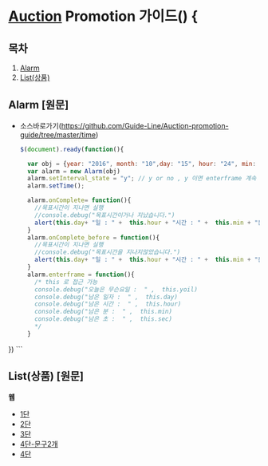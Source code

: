 
# [Auction](http://www.auction.co.kr) Promotion  가이드() {



## <a name='TOC'><a name='TOC'>목차</a>

  1. [Alarm](#alarm)
  1. [List(상품)](#list)

  
 

## <a name='alarm'>Alarm</a> [원문]

  - 소스바로가기(https://github.com/Guide-Line/Auction-promotion-guide/tree/master/time)

   
    ```javascript
    $(document).ready(function(){
    
      var obj = {year: "2016", month: "10",day: "15", hour: "24", min: "00", sec: "00"}//목표시간 설정하기
      var alarm = new Alarm(obj)
      alarm.setInterval_state = "y"; // y or no , y 이면 enterframe 계속 실행
      alarm.setTime();
    
      alarm.onComplete= function(){
        //목표시간이 지나면 실행
        //console.debug("목표시간이거나 지났습니다.")
        alert(this.day+ "일 : " +  this.hour + "시간 : " +  this.min + "분 : "  +this.sec + "초")
      }
      alarm.onComplete_before = function(){
        //목표시간이 지나면 실행
        //console.debug("목표시간을 지나지않았습니다.")
        alert(this.day+ "일 : " +  this.hour + "시간 : " +  this.min + "분 : "  +this.sec + "초 남았습니다.")
      }
      alarm.enterframe = function(){
        /* this 로 접근 가능
        console.debug("오늘은 무슨요일 :  " ,  this.yoil)
        console.debug("남은 일자 :  " ,  this.day)
        console.debug("남은 시간 :  " ,  this.hour)
        console.debug("남은 분 :  " ,  this.min)
        console.debug("남은 초 :  " ,  this.sec)
        */        
      }  
  })
    ```

## <a name='list'>List(상품)</a> [원문]  


  **웹**
  - [1단](https://github.com/Guide-Line/Auction-promotion-guide/blob/master/list/goods_c1_list.html)
  - [2단](https://github.com/Guide-Line/Auction-promotion-guide/blob/master/list/goods_c2_list.html)
  - [3단](https://github.com/Guide-Line/Auction-promotion-guide/blob/master/list/goods_c3_list.html)
  - [4단-문구2개](https://github.com/Guide-Line/Auction-promotion-guide/blob/master/list/goods_c4_list-문구2개.html)
  - [4단](https://github.com/Guide-Line/Auction-promotion-guide/blob/master/list/goods_c4_list.html)
 

